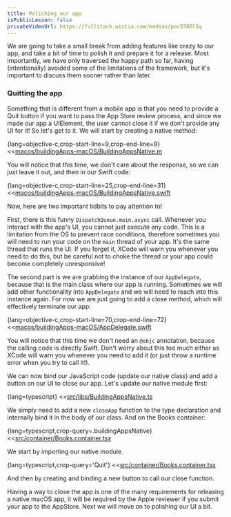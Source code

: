 ```yaml
---
title: Polishing our app
isPublicLesson: false
privateVideoUrl: https://fullstack.wistia.com/medias/poc5786l5q
---
```


We are going to take a small break from adding features like crazy to our app, and take a bit of time to polish it and prepare it for a release. Most importantly, we have only traversed the happy path so far, having (intentionally) avoided some of the limitations of the framework, but it's important to discuss them sooner rather than later.

### Quitting the app

Something that is different from a mobile app is that you need to provide a Quit button if you want to pass the App Store review process, and since we made our app a UIElement, the user cannot close it if we don't provide any UI for it! So let's get to it. We will start by creating a native method:

{lang=objective-c,crop-start-line=9,crop-end-line=9}
<<[macos/buildingApps-macOS/BuildingAppsNative.m](./protected/macos/buildingApps-macOS/BuildingAppsNative.m)

You will notice that this time, we don't care about the response, so we can just leave it out, and then in our Swift code:

{lang=objective-c,crop-start-line=25,crop-end-line=31}
<<[macos/buildingApps-macOS/BuildingAppsNative.swift](./protected/macos/buildingApps-macOS/BuildingAppsNative.swift)

Now, here are two important tidbits to pay attention to!

First, there is this funny `DispatchQueue.main.async` call. Whenever you interact with the app's UI, you cannot just execute any code. This is a limitation from the OS to prevent race conditions, therefore sometimes you will need to run your code on the `main` thread of your app. It's the same thread that runs the UI. If you forget it, XCode will warn you whenever you need to do this, but be careful not to choke the thread or your app could become completely unresponsive!

The second part is we are grabbing the instance of our `AppDelegate`, because that is the main class where our app is running. Sometimes we will add other functionality into `AppDelegate` and we will need to reach into this instance again. For now we are just going to add a close method, which will effectively terminate our app:

{lang=objective-c,crop-start-line=70,crop-end-line=72}
<<[macos/buildingApps-macOS/AppDelegate.swift](./protected/macos/buildingApps-macOS/AppDelegate.swift)

You will notice that this time we don't need an `@objc` annotation, because the calling code is directly Swift. Don't worry about this too much either as XCode will warn you whenever you need to add it (or just throw a runtime error when you try to call it!).

We can now bind our JavaScript code (update our native class) and add a button on our UI to close our app. Let's update our native module first:

{lang=typescript}
<<[src/libs/BuildingAppsNative.ts](./protected/src/libs/BuildingAppsNative.ts)

We simply need to add a new `closeApp` function to the type declaration and internally bind it in the body of our class.  And on the Books container:

{lang=typescript,crop-query=.buildingAppsNative}
<<[src/container/Books.container.tsx](./protected/src/container/Books.container.tsx)

We start by importing our native module.

{lang=typescript,crop-query='Quit'}
<<[src/container/Books.container.tsx](./protected/src/container/Books.container.tsx)

And then by creating and binding a new button to call our close function.

Having a way to close the app is one of the many requirements for releasing a native macOS app, it will be required by the Apple reviewer if you submit your app to the AppStore. Next we will move on to polishing our UI a bit.